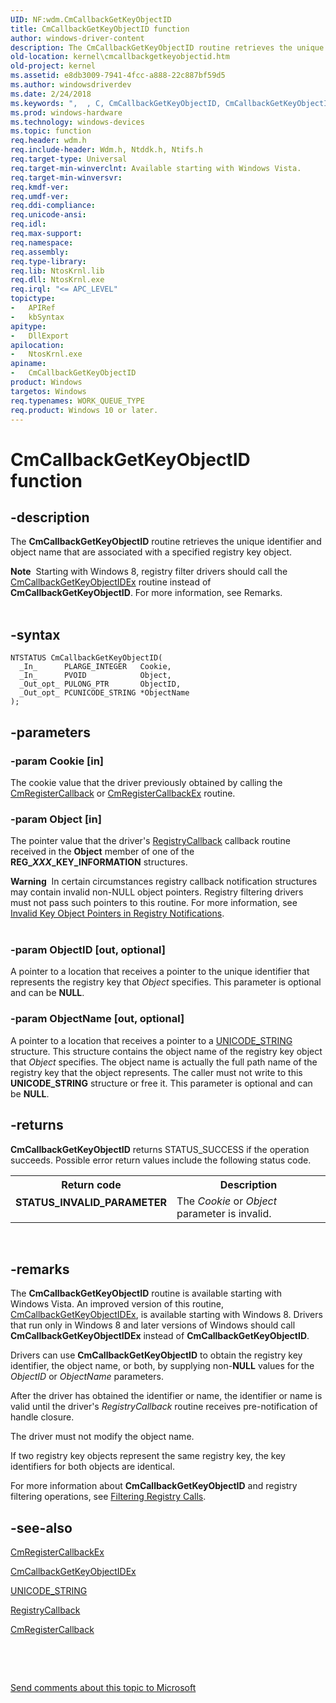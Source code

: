 ```yaml
---
UID: NF:wdm.CmCallbackGetKeyObjectID
title: CmCallbackGetKeyObjectID function
author: windows-driver-content
description: The CmCallbackGetKeyObjectID routine retrieves the unique identifier and object name that are associated with a specified registry key object.
old-location: kernel\cmcallbackgetkeyobjectid.htm
old-project: kernel
ms.assetid: e8db3009-7941-4fcc-a888-22c887bf59d5
ms.author: windowsdriverdev
ms.date: 2/24/2018
ms.keywords: ",  , C, CmCallbackGetKeyObjectID, CmCallbackGetKeyObjectID routine [Kernel-Mode Driver Architecture], ConfigMgrRef_dbab8a69-78b4-4ae8-8409-e62e62ea8b9e.xml, D, G, I, K, O, a, b, c, e, j, k, kernel.cmcallbackgetkeyobjectid, l, m, t, wdm/CmCallbackGetKeyObjectID, y"
ms.prod: windows-hardware
ms.technology: windows-devices
ms.topic: function
req.header: wdm.h
req.include-header: Wdm.h, Ntddk.h, Ntifs.h
req.target-type: Universal
req.target-min-winverclnt: Available starting with Windows Vista.
req.target-min-winversvr: 
req.kmdf-ver: 
req.umdf-ver: 
req.ddi-compliance: 
req.unicode-ansi: 
req.idl: 
req.max-support: 
req.namespace: 
req.assembly: 
req.type-library: 
req.lib: NtosKrnl.lib
req.dll: NtosKrnl.exe
req.irql: "<= APC_LEVEL"
topictype:
-	APIRef
-	kbSyntax
apitype:
-	DllExport
apilocation:
-	NtosKrnl.exe
apiname:
-	CmCallbackGetKeyObjectID
product: Windows
targetos: Windows
req.typenames: WORK_QUEUE_TYPE
req.product: Windows 10 or later.
---
```


# CmCallbackGetKeyObjectID function


## -description


The <b>CmCallbackGetKeyObjectID</b> routine retrieves the unique identifier and object name that are associated with a specified registry key object.
<div class="alert"><b>Note</b>  Starting with Windows 8, registry filter drivers should call the <a href="..\wdm\nf-wdm-cmcallbackgetkeyobjectidex.md">CmCallbackGetKeyObjectIDEx</a> routine instead of <b>CmCallbackGetKeyObjectID</b>. For more information, see Remarks.</div><div> </div>

## -syntax


````
NTSTATUS CmCallbackGetKeyObjectID(
  _In_      PLARGE_INTEGER   Cookie,
  _In_      PVOID            Object,
  _Out_opt_ PULONG_PTR       ObjectID,
  _Out_opt_ PCUNICODE_STRING *ObjectName
);
````


## -parameters




### -param Cookie [in]

The cookie value that the driver previously obtained by calling the <a href="..\wdm\nf-wdm-cmregistercallback.md">CmRegisterCallback</a> or <a href="..\wdm\nf-wdm-cmregistercallbackex.md">CmRegisterCallbackEx</a> routine.


### -param Object [in]

The pointer value that the driver's <a href="https://msdn.microsoft.com/library/windows/hardware/ff560903">RegistryCallback</a> callback routine received in the <b>Object</b> member of one of the <b>REG_<i>XXX</i>_KEY_INFORMATION</b> structures. 

<div class="alert"><b>Warning</b>  In certain circumstances registry callback notification structures may contain invalid non-NULL object pointers. Registry filtering drivers must not pass such pointers to this routine. For more information, see <a href="http://go.microsoft.com/fwlink/p/?linkid=613134">Invalid Key Object Pointers in Registry Notifications</a>.</div>
<div> </div>

### -param ObjectID [out, optional]

A pointer to a location that receives a pointer to the unique identifier that represents the registry key that <i>Object</i> specifies. This parameter is optional and can be <b>NULL</b>.


### -param ObjectName [out, optional]

A pointer to a location that receives a pointer to a <a href="..\wudfwdm\ns-wudfwdm-_unicode_string.md">UNICODE_STRING</a> structure. This structure contains the object name of the registry key object that <i>Object</i> specifies. The object name is actually the full path name of the registry key that the object represents. The caller must not write to this <b>UNICODE_STRING</b> structure or free it. This parameter is optional and can be <b>NULL</b>.


## -returns



<b>CmCallbackGetKeyObjectID</b> returns STATUS_SUCCESS if the operation succeeds. Possible error return values include the following status code.

<table>
<tr>
<th>Return code</th>
<th>Description</th>
</tr>
<tr>
<td width="40%">
<dl>
<dt><b>STATUS_INVALID_PARAMETER</b></dt>
</dl>
</td>
<td width="60%">
The <i>Cookie</i> or <i>Object</i> parameter is invalid.

</td>
</tr>
</table>
 




## -remarks



The <b>CmCallbackGetKeyObjectID</b> routine is available starting with Windows Vista. An improved version of this routine, <a href="..\wdm\nf-wdm-cmcallbackgetkeyobjectidex.md">CmCallbackGetKeyObjectIDEx</a>, is available starting with Windows 8. Drivers that run only in Windows 8 and later versions of Windows should call <b>CmCallbackGetKeyObjectIDEx</b> instead of <b>CmCallbackGetKeyObjectID</b>.

Drivers can use <b>CmCallbackGetKeyObjectID</b> to obtain the registry key identifier, the object name, or both, by supplying non-<b>NULL</b> values for the <i>ObjectID</i> or <i>ObjectName</i> parameters.

After the driver has obtained the identifier or name, the identifier or name is valid until the driver's <i>RegistryCallback</i> routine receives pre-notification of handle closure.

The driver must not modify the object name.

If two registry key objects represent the same registry key, the key identifiers for both objects are identical.

For more information about <b>CmCallbackGetKeyObjectID</b> and registry filtering operations, see <a href="https://msdn.microsoft.com/library/windows/hardware/ff545879">Filtering Registry Calls</a>.




## -see-also

<a href="..\wdm\nf-wdm-cmregistercallbackex.md">CmRegisterCallbackEx</a>



<a href="..\wdm\nf-wdm-cmcallbackgetkeyobjectidex.md">CmCallbackGetKeyObjectIDEx</a>



<a href="..\wudfwdm\ns-wudfwdm-_unicode_string.md">UNICODE_STRING</a>



<a href="https://msdn.microsoft.com/library/windows/hardware/ff560903">RegistryCallback</a>



<a href="..\wdm\nf-wdm-cmregistercallback.md">CmRegisterCallback</a>



 

 

<a href="mailto:wsddocfb@microsoft.com?subject=Documentation%20feedback [kernel\kernel]:%20CmCallbackGetKeyObjectID routine%20 RELEASE:%20(2/24/2018)&amp;body=%0A%0APRIVACY STATEMENT%0A%0AWe use your feedback to improve the documentation. We don't use your email address for any other purpose, and we'll remove your email address from our system after the issue that you're reporting is fixed. While we're working to fix this issue, we might send you an email message to ask for more info. Later, we might also send you an email message to let you know that we've addressed your feedback.%0A%0AFor more info about Microsoft's privacy policy, see http://privacy.microsoft.com/en-us/default.aspx." title="Send comments about this topic to Microsoft">Send comments about this topic to Microsoft</a>

